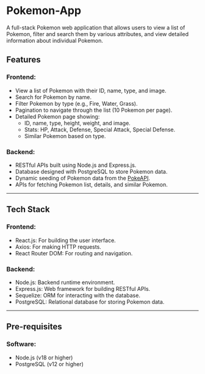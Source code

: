 # Pokemon-App

A full-stack Pokemon web application that allows users to view a list of Pokemon, filter and search them by various attributes, and view detailed information about individual Pokemon.

## Features

### Frontend:
- View a list of Pokemon with their ID, name, type, and image.
- Search for Pokemon by name.
- Filter Pokemon by type (e.g., Fire, Water, Grass).
- Pagination to navigate through the list (10 Pokemon per page).
- Detailed Pokemon page showing:
  - ID, name, type, height, weight, and image.
  - Stats: HP, Attack, Defense, Special Attack, Special Defense.
  - Similar Pokemon based on type.

### Backend:
- RESTful APIs built using Node.js and Express.js.
- Database designed with PostgreSQL to store Pokemon data.
- Dynamic seeding of Pokemon data from the [PokeAPI](https://pokeapi.co/).
- APIs for fetching Pokemon list, details, and similar Pokemon.

---

## Tech Stack

### Frontend:
- React.js: For building the user interface.
- Axios: For making HTTP requests.
- React Router DOM: For routing and navigation.

### Backend:
- Node.js: Backend runtime environment.
- Express.js: Web framework for building RESTful APIs.
- Sequelize: ORM for interacting with the database.
- PostgreSQL: Relational database for storing Pokemon data.

---

## Pre-requisites

### Software:
- Node.js (v18 or higher)
- PostgreSQL (v12 or higher)

